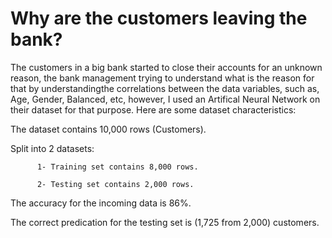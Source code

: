 # Why are the customers leaving the bank?

The customers in a big bank started to close their accounts for an unknown reason, 
the bank management trying to understand what is the reason for that 
by understandingthe correlations between the data variables, 
such as, Age, Gender, Balanced, etc, however, I used an Artifical Neural Network on their dataset for that purpose. 
Here are some dataset characteristics:

The dataset contains 10,000 rows (Customers).

Split into 2 datasets:

          1- Training set contains 8,000 rows.
          
          2- Testing set contains 2,000 rows.

The accuracy for the incoming data is 86%.

The correct predication for the testing set is (1,725 from 2,000) customers.
